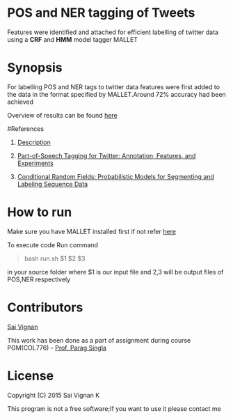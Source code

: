 # POS and NER tagging of Tweets

Features were identified and attached for efficient labelling of twitter data using a **CRF** and **HMM** 
model tagger MALLET

# Synopsis

For labelling POS and NER tags to twitter data features were first added to the data in the format specified 
by MALLET.Around 72% accuracy had been achieved


Overview of results can be found [here](https://github.com/saivig/PGM/blob/master/CRF-POS_NER/Docs/Writeup.pdf)

#References

1. [Description](https://github.com/saivig/PGM/blob/master/CRF-POS_NER/Docs/Description.pdf)

2. [Part-of-Speech Tagging for Twitter: Annotation, Features, and Experiments](http://www.cs.cmu.edu/~ark/TweetNLP/gimpel+etal.acl11.pdf)

3. [Conditional Random Fields: Probabilistic Models for Segmenting and Labeling Sequence Data](https://people.cs.umass.edu/~mccallum/papers/crf-icml01.ps)

# How to run

Make sure you have MALLET installed first if not refer [here](http://mallet.cs.umass.edu/download.php) 

To execute code Run command 

>bash run.sh $1 $2 $3

in your source folder where $1 is our input file and $2,$3 will be output files of POS,NER respectively


# Contributors

[Sai Vignan](http://www.iitd.ac.in/~cs5120289)

This work has been done as a part of assignment during course PGM(COL776) - [Prof. Parag Singla](http://www.cse.iitd.ac.in/~parags/)

# License

Copyright (C) 2015  Sai Vignan K

This program is not a free software;If you want to use it please contact me
